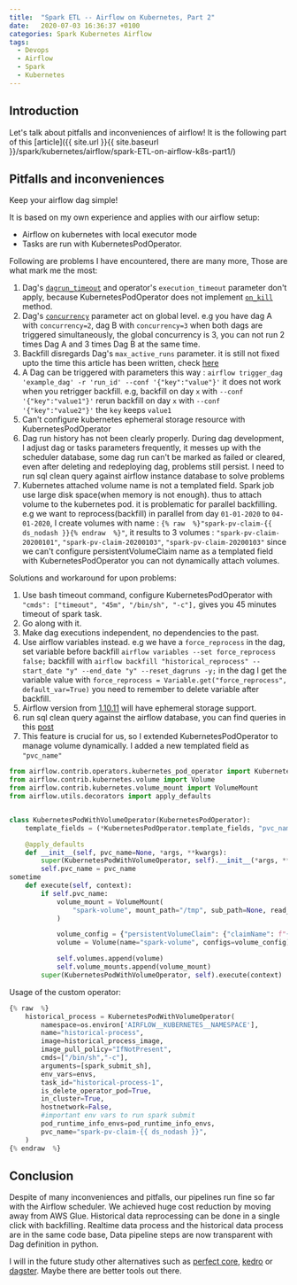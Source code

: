 ```yaml
---
title:  "Spark ETL -- Airflow on Kubernetes, Part 2"
date:   2020-07-03 16:36:37 +0100
categories: Spark Kubernetes Airflow
tags:
  - Devops
  - Airflow
  - Spark
  - Kubernetes
---
```


## Introduction
Let's talk about pitfalls and inconveniences of airflow!
It is the following part of this [article]({{ site.url }}{{ site.baseurl }}/spark/kubernetes/airflow/spark-ETL-on-airflow-k8s-part1/)

## Pitfalls and inconveniences
Keep your airflow dag simple!

It is based on my own experience and applies with our airflow setup: 
* Airflow on kubernetes with local executor mode
* Tasks are run with KubernetesPodOperator.

Following are problems I have encountered, there are many more, Those are what mark me the most:
1. Dag's [`dagrun_timeout`](https://airflow.apache.org/docs/stable/_modules/airflow/models/dag.html#DAG) and operator's `execution_timeout` parameter don't apply, because KubernetesPodOperator does not implement [`on_kill`](https://stackoverflow.com/questions/50054777/airflow-task-is-not-stopped-when-execution-timeout-gets-triggered) method.
2. Dag's [`concurrency`](https://airflow.apache.org/docs/stable/faq.html#:~:text=concurrency%20%3A%20The%20Airflow%20scheduler%20will,cfg%20.) parameter act on global level. e.g you have dag A with `concurrency=2`, dag B with `concurrency=3` when both dags are triggered simultaneously, the global concurrency is 3, you can not run 2 times Dag A and 3 times Dag B at the same time.
3. Backfill disregards Dag's `max_active_runs` parameter. it is still not fixed upto the time this article has been written, check [here](https://issues.apache.org/jira/browse/AIRFLOW-137)
4. A Dag can be triggered with parameters this way : `airflow trigger_dag 'example_dag' -r 'run_id' --conf '{"key":"value"}'` it does not work when you retrigger backfill. e.g, backfill on day `x` with `--conf '{"key":"value1"}'` rerun backfill on day `x` with `--conf '{"key":"value2"}'` the `key` keeps `value1` 
5. Can't configure kubernetes ephemeral storage resource with KubernetesPodOperator
6. Dag run history has not been clearly properly. During dag development, I adjust dag or tasks parameters frequently, it messes up with the scheduler database, some dag run can't be marked as failed or cleared, even after deleting and redeploying dag, problems still persist. I need to run sql clean query against airflow instance database to solve problems
7. Kubernetes attached volume name is not a templated field. Spark job use large disk space(when memory is not enough). thus to attach volume to the kubernetes pod. it is problematic for parallel backfilling. e.g we want to reprocess(backfill) in parallel from day `01-01-2020` to `04-01-2020`, I create volumes with name : `{% raw  %}"spark-pv-claim-{{ ds_nodash }}{% endraw  %}"`, it results to 3 volumes :  `"spark-pv-claim-20200101"`, `"spark-pv-claim-20200103"`, `"spark-pv-claim-20200103"` since we can't configure persistentVolumeClaim name as a templated field with KubernetesPodOperator you can not dynamically attach volumes.

Solutions and workaround for upon problems:
1. Use bash timeout command, configure  KubernetesPodOperator with `"cmds": ["timeout", "45m", "/bin/sh", "-c"],` gives you 45 minutes timeout of spark task.
2. Go along with it.
3. Make dag executions independent, no dependencies to the past.
4. Use airflow variables instead. e.g we have a `force_reprocess` in the dag, set variable before backfill `airflow variables --set force_reprocess false;` backfill with `airflow backfill "historical_reprocess" --start_date "y" --end_date "y" --reset_dagruns -y;` in the dag I get the variable value with `force_reprocess = Variable.get("force_reprocess", default_var=True)` you need to remember to delete variable after backfill.
5. Airflow version from [1.10.11](https://github.com/apache/airflow/blob/1.10.11rc1/airflow/kubernetes/pod.py) will have ephemeral storage support. 
6. run sql clean query against the airflow database, you can find queries in this [post](https://www.astronomer.io/guides/airflow-queries/)
7. This feature is crucial for us, so I extended KubernetesPodOperator to manage volume dynamically. I added a new templated field as `"pvc_name"`

```python
from airflow.contrib.operators.kubernetes_pod_operator import KubernetesPodOperator
from airflow.contrib.kubernetes.volume import Volume
from airflow.contrib.kubernetes.volume_mount import VolumeMount
from airflow.utils.decorators import apply_defaults


class KubernetesPodWithVolumeOperator(KubernetesPodOperator):
    template_fields = (*KubernetesPodOperator.template_fields, "pvc_name")

    @apply_defaults
    def __init__(self, pvc_name=None, *args, **kwargs):
        super(KubernetesPodWithVolumeOperator, self).__init__(*args, **kwargs)
        self.pvc_name = pvc_name
sometime
    def execute(self, context):
        if self.pvc_name:
            volume_mount = VolumeMount(
                "spark-volume", mount_path="/tmp", sub_path=None, read_only=False
            )

            volume_config = {"persistentVolumeClaim": {"claimName": f"{self.pvc_name}"}}
            volume = Volume(name="spark-volume", configs=volume_config)

            self.volumes.append(volume)
            self.volume_mounts.append(volume_mount)
        super(KubernetesPodWithVolumeOperator, self).execute(context)

```
Usage of the custom operator:
```python
{% raw  %}
    historical_process = KubernetesPodWithVolumeOperator(
        namespace=os.environ['AIRFLOW__KUBERNETES__NAMESPACE'],
        name="historical-process",
        image=historical_process_image,
        image_pull_policy="IfNotPresent",
        cmds=["/bin/sh","-c"],
        arguments=[spark_submit_sh],
        env_vars=envs,
        task_id="historical-process-1",
        is_delete_operator_pod=True,
        in_cluster=True,
        hostnetwork=False,
        #important env vars to run spark submit
        pod_runtime_info_envs=pod_runtime_info_envs,
        pvc_name="spark-pv-claim-{{ ds_nodash }}",
    )
{% endraw  %}
```

## Conclusion
Despite of many inconveniences and pitfalls, our pipelines run fine so far with the Airflow scheduler. We achieved huge cost reduction by moving away from AWS Glue. Historical data reprocessing can be done in a single click with backfilling. Realtime data process and the historical data process are in the same code base, Data pipeline steps are now transparent with Dag definition in python.

I will in the future study other alternatives such as [perfect core](https://docs.prefect.io/), [kedro](https://kedro.readthedocs.io/en/stable/index.html) or [dagster](https://github.com/dagster-io/dagster/). Maybe there are better tools out there.